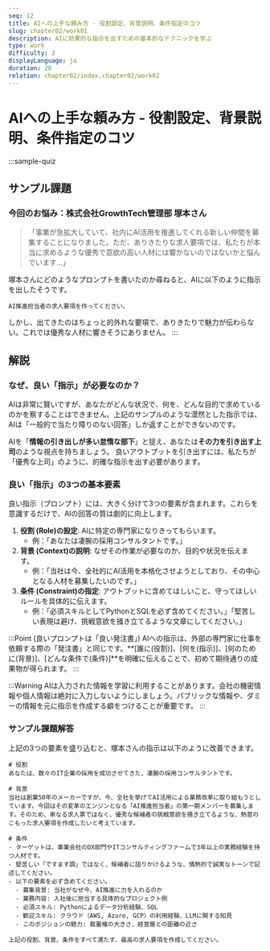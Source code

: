 ```yaml
---
seq: 12
title: AIへの上手な頼み方 - 役割設定、背景説明、条件指定のコツ
slug: chapter02/work01
description: AIに効果的な指示を出すための基本的なテクニックを学ぶ
type: work
difficulty: 2
displayLanguage: ja
duration: 20
relation: chapter02/index,chapter02/work02
---
```


# AIへの上手な頼み方 - 役割設定、背景説明、条件指定のコツ

:::sample-quiz
## サンプル課題

### 今回のお悩み：株式会社GrowthTech管理部 塚本さん
> 「事業が急拡大していて、社内にAI活用を推進してくれる新しい仲間を募集することになりました。ただ、ありきたりな求人要項では、私たちが本当に求めるような優秀で意欲の高い人材には響かないのではないかと悩んでいます…」

塚本さんにどのようなプロンプトを書いたのか尋ねると、AIに以下のように指示を出したそうです。

```
AI推進担当者の求人要項を作ってください。
```
しかし、出てきたのはちょっと的外れな要項で、ありきたりで魅力が伝わらない。これでは優秀な人材に響きそうにありません。
:::

## 解説
### なぜ、良い「指示」が必要なのか？
AIは非常に賢いですが、あなたがどんな状況で、何を、どんな目的で求めているのかを察することはできません。上記のサンプルのような漠然とした指示では、AIは「一般的で当たり障りのない回答」しか返すことができないのです。

AIを「**情報の引き出しが多い怠惰な部下**」と捉え、あなたは**その力を引き出す上司**のような視点を持ちましょう。
良いアウトプットを引き出すには、私たちが「優秀な上司」のように、的確な指示を出す必要があります。

### 良い「指示」の3つの基本要素
良い指示（プロンプト）には、大きく分けて3つの要素が含まれます。これらを意識するだけで、AIの回答の質は劇的に向上します。

1.  **役割 (Role)の設定**: AIに特定の専門家になりきってもらいます。
    * 例：「あなたは凄腕の採用コンサルタントです。」
2.  **背景 (Context)の説明**: なぜその作業が必要なのか、目的や状況を伝えます。
    * 例：「当社は今、全社的にAI活用を本格化させようとしており、その中心となる人材を募集したいのです。」
3.  **条件 (Constraint)の指定**: アウトプットに含めてほしいこと、守ってほしいルールを具体的に伝えます。
    * 例：「必須スキルとしてPythonとSQLを必ず含めてください。」「堅苦しい表現は避け、挑戦意欲を掻き立てるような文章にしてください。」

:::Point
(良いプロンプトは「良い発注書」)
AIへの指示は、外部の専門家に仕事を依頼する際の「発注書」と同じです。**[誰に(役割)]、[何を(指示)]、[何のために(背景)]、[どんな条件で(条件)]**を明確に伝えることで、初めて期待通りの成果物が得られます。
:::

:::Warning
AIは入力された情報を学習に利用することがあります。会社の機密情報や個人情報は絶対に入力しないようにしましょう。パブリックな情報や、ダミーの情報を元に指示を作成する癖をつけることが重要です。
:::

### サンプル課題解答
上記の3つの要素を盛り込むと、塚本さんの指示は以下のように改善できます。

```
# 役割
あなたは、数々のIT企業の採用を成功させてきた、凄腕の採用コンサルタントです。

# 背景
当社は創業50年のメーカーですが、今、全社を挙げてAI活用による業務改革に取り組もうとしています。今回はその変革のエンジンとなる「AI推進担当者」の第一期メンバーを募集します。そのため、単なる求人票ではなく、優秀な候補者の挑戦意欲を掻き立てるような、熱意のこもった求人要項を作成したいと考えています。

# 条件
- ターゲットは、事業会社のDX部門やITコンサルティングファームで3年以上の実務経験を持つ人材です。
- 堅苦しい「ですます調」ではなく、候補者に語りかけるような、情熱的で誠実なトーンで記述してください。
- 以下の要素を必ず含めてください。
  - 募集背景: 当社がなぜ今、AI推進に力を入れるのか
  - 業務内容: 入社後に担当する具体的なプロジェクト例
  - 必須スキル: Pythonによるデータ分析経験、SQL
  - 歓迎スキル: クラウド（AWS, Azure, GCP）の利用経験、LLMに関する知見
  - このポジションの魅力: 裁量権の大きさ、経営層との距離の近さ

上記の役割、背景、条件をすべて満たす、最高の求人要項を作成してください。
```
